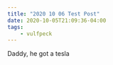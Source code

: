 ```yaml
---
title: "2020 10 06 Test Post"
date: 2020-10-05T21:09:36-04:00
tags:
    - vulfpeck
---
```

Daddy, he got a tesla